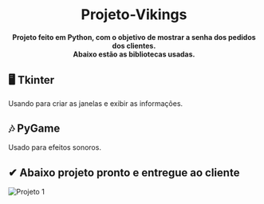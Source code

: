 <h1 align="center"> Projeto-Vikings </h1>
 <h4 align="center"> Projeto feito em Python, com o objetivo de mostrar a senha dos pedidos dos clientes. <br>
 Abaixo estão as bibliotecas usadas. </h4>


## 🖥 Tkinter

Usando para criar as janelas e exibir as informações.

## 🎶 PyGame

Usado para efeitos sonoros.<br>

## ✔ Abaixo projeto pronto e entregue ao cliente

![Projeto 1](https://user-images.githubusercontent.com/106899605/220433522-7f52bd0e-fece-4473-832e-6673af6c24e3.jpg)
